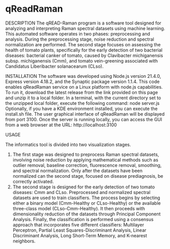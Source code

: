 # qReadRaman
DESCRIPTION
The qREAD-Raman program is a software tool designed for analyzing and interpreting Raman spectral datasets using machine learning. This automated software operates in two phases: preprocessing and analysis. During the preprocessing stage, noise reduction and spectral normalization are performed. The second stage focuses on assessing the health of tomato plants, specifically for the early detection of two bacterial diseases: bacterial canker of tomato, caused by Clavibacter michiganensis subsp. michiganensis (Cmm), and tomato vein-greening associated with Candidatus Liberibacter solanacearum (CLso).

INSTALLATION
The software was developed using Node.js version 21.4.0, Express version 4.18.2, and the Synaptic package version 1.1.4.
This code enables qReadRaman service on a Linux platform with node.js capabilities.
To run it, download the latest release from the link provided on this page and unzip it to a local folder. In a terminal, with the current directory set to the unzipped local folder, execute the following command:
node server.js
Optionally, if you have a KDE environment installed, you can execute the install.sh file.
The user graphical interface of qReadRaman will be displayed from port 3100. Once the server is running locally, you can access the GUI from a web browser at the URL:
http://localhost:3100

USAGE

The informatics tool is divided into two visualization stages. 
1.	The first stage was designed to preprocess Raman spectral datasets, involving noise reduction by applying mathematical methods such as outlier removal, baseline correction, fluorescence removal, smoothing, and spectral normalization. Only after the datasets have been normalized can the second stage, focused on disease prediagnosis, be correctly activated. 
2.	The second stage is designed for the early detection of two tomato diseases: Cmm and CLso. Preprocessed and normalized spectral datasets are used to train classifiers. The process begins by selecting either a binary model (Cmm-Healthy or CLso-Healthy) or the available three-class model (CLso-Cmm-Healthy). It then proceeds with dimensionality reduction of the datasets through Principal Component Analysis. Finally, the classification is performed using a consensus approach that incorporates five different classifiers: Multilayer Perceptron, Partial Least Squares-Discriminant Analysis, Linear Discriminant Analysis, Long Short-Term Memory, and K-nearest neighbors.

